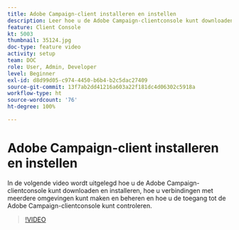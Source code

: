 ```yaml
---
title: Adobe Campaign-client installeren en instellen
description: Leer hoe u de Adobe Campaign-clientconsole kunt downloaden en installeren, hoe u verbindingen met meerdere omgevingen kunt maken en beheren en hoe u de toegang tot de Adobe Campaign-clientconsole kunt controleren.
feature: Client Console
kt: 5003
thumbnail: 35124.jpg
doc-type: feature video
activity: setup
team: DOC
role: User, Admin, Developer
level: Beginner
exl-id: d8d99d05-c974-4450-b6b4-b2c5dac27409
source-git-commit: 13f7ab2dd41216a603a22f181dc4d06302c5918a
workflow-type: ht
source-wordcount: '76'
ht-degree: 100%

---
```


# Adobe Campaign-client installeren en instellen

In de volgende video wordt uitgelegd hoe u de Adobe Campaign-clientconsole kunt downloaden en installeren, hoe u verbindingen met meerdere omgevingen kunt maken en beheren en hoe u de toegang tot de Adobe Campaign-clientconsole kunt controleren.

>[!VIDEO](https://video.tv.adobe.com/v/35124?quality=12&learn=on)
